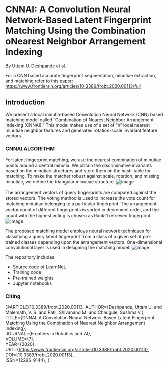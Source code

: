 # CNNAI: A Convolution Neural Network-Based Latent Fingerprint Matching Using the Combination oNearest Neighbor Arrangement Indexing
By Uttam U. Deshpande et al.




For a CNN based accurate fingerprint segmentation, minutiae extraction, and matching refer to this paper: https://www.frontiersin.org/articles/10.3389/frobt.2020.00113/full

## Introduction
We present a local minutia-based Convolution Neural Network (CNN) based matching model called “Combination of Nearest Neighbor Arrangement Indexing (CNNAI).” This model makes use of a set of “n” local nearest minutiae neighbor features and generates rotation-scale invariant feature vectors. 

### CNNAI ALGORITHM
For latent ﬁngerprint matching, we use the nearest combination of minutiae points around a central minutia. We obtain the discriminative invariants based on the minutiae structures and store them on the hash-table for matching. To make the matcher robust against scale, rotation, and missing minutiae, we deﬁne the triangular minutiae structure. 
![image](https://user-images.githubusercontent.com/107185323/196980826-1c24fa65-dfe8-47af-a7ed-d2ec2c80f1db.png)

The arrangement vectors of query ﬁngerprints are compared against the stored vectors. The voting method is used to increase the vote count for matching minutiae belonging to a particular ﬁngerprint. The arrangement vector count of diﬀerent ﬁngerprints is sorted in decrement order, and the count with the highest voting is chosen as Rank-1 retrieved ﬁngerprint.
![image](https://user-images.githubusercontent.com/107185323/196980939-beae49a3-d72a-4843-86e1-d183170b963a.png)

The proposed matching model employs neural network techniques for classifying a query latent ﬁngerprint from a class of a given set of pre-trained classes depending upon the arrangement vectors. One-dimensional convolutional layer is used in designing the matching model. 
![image](https://user-images.githubusercontent.com/107185323/196982908-aabe5cc1-49d2-48f2-99a5-ab822209889d.png)

The repository includes:
* Source code of LearnNet.
* Training code 
* Pre-trained weights 
* Jupyter notebooks

### Citing
@ARTICLE{10.3389/frobt.2020.00113,
AUTHOR={Deshpande, Uttam U. and Malemath, V. S. and Patil, Shivanand M. and Chaugule, Sushma V.},    
TITLE={CNNAI: A Convolution Neural Network-Based Latent Fingerprint Matching Using the Combination of Nearest Neighbor Arrangement Indexing},      
JOURNAL={Frontiers in Robotics and AI},      
VOLUME={7},           
YEAR={2020},        
URL={https://www.frontiersin.org/articles/10.3389/frobt.2020.00113},      	
DOI={10.3389/frobt.2020.00113},      	
ISSN={2296-9144}, 
}



